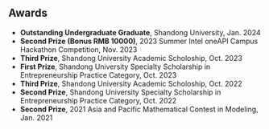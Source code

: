 ##  Awards

- **Outstanding Undergraduate Graduate**, Shandong University, Jan. 2024
- **Second Prize (Bonus RMB 10000)**, 2023 Summer Intel oneAPI Campus Hackathon Competition, Nov. 2023
- **Third Prize**, Shandong University Academic Scholoship, Oct. 2023
- **First Prize**, Shandong University Specialty Scholarship in Entrepreneurship Practice Category, Oct. 2023
- **Third Prize**, Shandong University Academic Scholoship, Oct. 2022
- **Second Prize**, Shandong University Specialty Scholarship in Entrepreneurship Practice Category, Oct. 2022
- **Second Prize**, 2021 Asia and Pacific Mathematical Contest in Modeling, Jan. 2021
